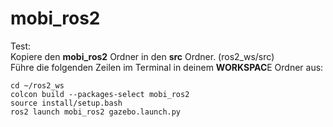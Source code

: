 # mobi_ros2
Test:\
Kopiere den **mobi_ros2** Ordner in den **src** Ordner. (ros2_ws/src) \
Führe die folgenden Zeilen im Terminal in deinem **WORKSPAC**E Ordner aus:

```shell
cd ~/ros2_ws
colcon build --packages-select mobi_ros2
source install/setup.bash
ros2 launch mobi_ros2 gazebo.launch.py
```
